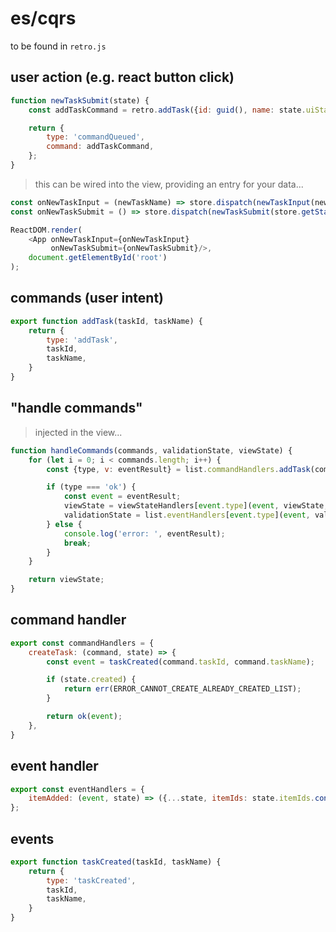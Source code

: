 # es/cqrs

to be found in `retro.js`

## user action (e.g. react button click)

```js
function newTaskSubmit(state) {
    const addTaskCommand = retro.addTask({id: guid(), name: state.uiState.newTaskName});

    return {
        type: 'commandQueued',
        command: addTaskCommand,
    };
}
```

>this can be wired into the view, providing an entry for your data...

```js
const onNewTaskInput = (newTaskName) => store.dispatch(newTaskInput(newTaskName));
const onNewTaskSubmit = () => store.dispatch(newTaskSubmit(store.getState()));

ReactDOM.render(
    <App onNewTaskInput={onNewTaskInput}
         onNewTaskSubmit={onNewTaskSubmit}/>,
    document.getElementById('root')
);
```

## commands (user intent)

```js
export function addTask(taskId, taskName) {
    return {
        type: 'addTask',
        taskId,
        taskName,
    }
}
```
## "handle commands"

>injected in the view...

```js
function handleCommands(commands, validationState, viewState) {
    for (let i = 0; i < commands.length; i++) {
        const {type, v: eventResult} = list.commandHandlers.addTask(commands[i], validationState);

        if (type === 'ok') {
            const event = eventResult;
            viewState = viewStateHandlers[event.type](event, viewState, true);
            validationState = list.eventHandlers[event.type](event, validationState);
        } else {
            console.log('error: ', eventResult);
            break;
        }
    }

    return viewState;
}
```

## command handler

```js
export const commandHandlers = {
    createTask: (command, state) => {
        const event = taskCreated(command.taskId, command.taskName);

        if (state.created) {
            return err(ERROR_CANNOT_CREATE_ALREADY_CREATED_LIST);
        }

        return ok(event);
    },
}
```

## event handler

```js
export const eventHandlers = {
    itemAdded: (event, state) => ({...state, itemIds: state.itemIds.concat(event.item.id)}),
};
```

## events

```js
export function taskCreated(taskId, taskName) {
    return {
        type: 'taskCreated',
        taskId,
        taskName,
    }
}
```

